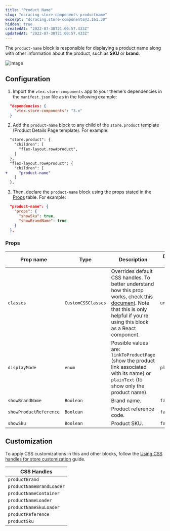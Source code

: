 ```yaml
---
title: "Product Name"
slug: "dcracing-store-components-productname"
excerpt: "dcracing.store-components@3.161.30"
hidden: true
createdAt: "2022-07-30T21:00:57.433Z"
updatedAt: "2022-07-30T21:00:57.433Z"
---
```

The `product-name` block is responsible for displaying a product name along with other information about the product, such as **SKU** or **brand**.

![image](https://user-images.githubusercontent.com/284515/70231165-8f6b4200-1738-11ea-9f06-3583c08fc693.png)

## Configuration

1. Import the `vtex.store-components` app to your theme's dependencies in the `manifest.json` file as in the following example:

```json
  "dependencies: {
    "vtex.store-components": "3.x"
  }
```

2. Add the `product-name` block to any child of the `store.product` template (Product Details Page template). For example:

```diff
  "store.product": {
    "children": [
      "flex-layout.row#product",
    ]
  },
  "flex-layout.row#product": {
    "children": [
+     "product-name"
    ]
  },
```

3. Then, declare the `product-name` block using the props stated in the [Props](#props) table. For example:

```json
  "product-name": {
    "props": {
      "showSku": true,
      "showBrandName": true
    }
  },
```

### Props

| Prop name | Type | Description | Default value |
| --- | --- | --- | ---| 
| `classes` | `CustomCSSClasses` | Overrides default CSS handles. To better understand how this prop works, check [this document](https://github.com/vtex-apps/css-handles#usecustomclasses). Note that this is only helpful if you're using this block as a React component. | `undefined` |
| `displayMode` | `enum` | Possible values are: `linkToProductPage` (show the product link associated with its name) or `plainText` (to show only the product name). | `plainText`| 
| `showBrandName` | `Boolean` | Brand name. | `false`| 
| `showProductReference` | `Boolean` | Product reference code. | `false`| 
| `showSku` | `Boolean` | Product SKU. | `false` |

## Customization

To apply CSS customizations in this and other blocks, follow the [Using CSS handles for store customization](https://developers.vtex.com/vtex-developer-docs/docs/vtex-io-documentation-using-css-handles-for-store-customization) guide.

| CSS Handles |
| --- |
| `productBrand` |
| `productNameBrandLoader` |
| `productNameContainer` |
| `productNameLoader` |
| `productNameSkuLoader` |
| `productReference` |
| `productSku` |